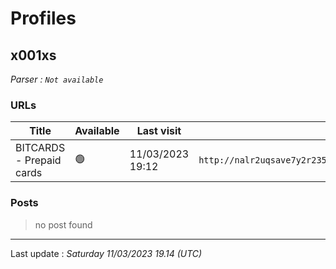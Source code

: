 # Profiles

## **x001xs**


_Parser : `Not available`_

### URLs
| Title | Available | Last visit | fqdn | Screenshot 
|---|---|---|---|---|
| BITCARDS - Prepaid cards | 🟢 | 11/03/2023 19:12 | `http://nalr2uqsave7y2r235am5jsfiklfjh5h4jc5nztu3rzvmhklwt5j6kid.onion` | <a href="https://www.ransomware.live/screenshots/nalr2uqsave7y2r235am5jsfiklfjh5h4jc5nztu3rzvmhklwt5j6kid-onion.png" target=_blank>📸</a> | 

### Posts

> no post found


 --- 


Last update : _Saturday 11/03/2023 19.14 (UTC)_
